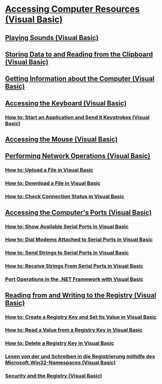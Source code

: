 # [Accessing Computer Resources (Visual Basic)](index.md)
## [Playing Sounds (Visual Basic)](playing-sounds.md)
## [Storing Data to and Reading from the Clipboard (Visual Basic)](storing-data-to-and-reading-from-the-clipboard.md)
## [Getting Information about the Computer (Visual Basic)](getting-information-about-the-computer.md)
## [Accessing the Keyboard (Visual Basic)](accessing-the-keyboard.md)
### [How to: Start an Application and Send it Keystrokes (Visual Basic)](how-to-start-an-application-and-send-it-keystrokes.md)
## [Accessing the Mouse (Visual Basic)](accessing-the-mouse.md)
## [Performing Network Operations (Visual Basic)](performing-network-operations.md)
### [How to: Upload a File in Visual Basic](how-to-upload-a-file.md)
### [How to: Download a File in Visual Basic](how-to-download-a-file.md)
### [How to: Check Connection Status in Visual Basic](how-to-check-connection-status.md)
## [Accessing the Computer's Ports (Visual Basic)](accessing-the-computer-s-ports.md)
### [How to: Show Available Serial Ports in Visual Basic](how-to-show-available-serial-ports.md)
### [How to: Dial Modems Attached to Serial Ports in Visual Basic](how-to-dial-modems-attached-to-serial-ports.md)
### [How to: Send Strings to Serial Ports in Visual Basic](how-to-send-strings-to-serial-ports.md)
### [How to: Receive Strings From Serial Ports in Visual Basic](how-to-receive-strings-from-serial-ports.md)
### [Port Operations in the .NET Framework with Visual Basic](port-operations-in-the-net-framework.md)
## [Reading from and Writing to the Registry (Visual Basic)](reading-from-and-writing-to-the-registry.md)
### [How to: Create a Registry Key and Set Its Value in Visual Basic](how-to-create-a-registry-key-and-set-its-value.md)
### [How to: Read a Value from a Registry Key in Visual Basic](how-to-read-a-value-from-a-registry-key.md)
### [How to: Delete a Registry Key in Visual Basic](how-to-delete-a-registry-key.md)
### [Lesen von der und Schreiben in die Registrierung mithilfe des Microsoft.Win32-Namespaces (Visual Basic)](reading-from-and-writing-to-the-registry-using-the-microsoft-win32-namespace.md)
### [Security and the Registry (Visual Basic)](security-and-the-registry.md)
